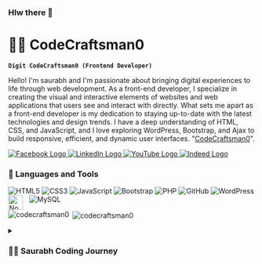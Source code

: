 ### Hlw there 👋

<!--
**CodeCraftsman0/CodeCraftsman0** is a ✨ _special_ ✨ repository because its `README.md` (this file) appears on your GitHub profile.

Here are some ideas to get you started:

- 🔭 I’m currently working on ...
- 🌱 I’m currently learning ...
- 👯 I’m looking to collaborate on ...
- 🤔 I’m looking for help with ...
- 💬 Ask me about ...
- 📫 How to reach me: ...
- 😄 Pronouns: ...
- ⚡ Fun fact: ...
-->

# 🏄‍♂️ CodeCraftsman0
 
**`Digit CodeCraftsman0 (Frontend Developer)`**

Hello! I'm saurabh and I'm passionate about bringing digital experiences to life through web development. As a front-end developer, I specialize in creating the visual and interactive elements of websites and web applications that users see and interact with directly. What sets me apart as a front-end developer is my dedication to staying up-to-date with the latest technologies and design trends. I have a deep understanding of HTML, CSS, and JavaScript, and I love exploring WordPress, Bootstrap, and Ajax to build responsive, efficient, and dynamic user interfaces. "[CodeCraftsman0][youtube]".
















<a href="https://www.facebook.com/saurabhsantraiamok/">
  <img src="https://img.shields.io/badge/Facebook-%231877F2.svg?style=for-the-badge&logo=Facebook&logoColor=white" alt="Facebook Logo">
</a>
<a href="https://www.linkedin.com/in/saurabh-santra-4b2b0a164/">
  <img src="https://img.shields.io/badge/linkedin-%230077B5.svg?style=for-the-badge&logo=linkedin&logoColor=white" alt="LinkedIn Logo">
</a>
<a href="https://www.youtube.com/c/Artonad">
  <img src="https://img.shields.io/badge/YouTube-%23FF0000.svg?style=for-the-badge&logo=YouTube&logoColor=white" alt="YouTube Logo">
</a>
<a href="https://profile.indeed.com/?hl=en_IN&co=IN&from=gnav-homepage&_ga=2.255864898.899499604.1694632849-708376156.1694138823">
  <img src="https://img.shields.io/badge/indeed-003A9B?style=for-the-badge&logo=indeed&logoColor=white" alt="Indeed Logo">
</a>

### 🧰 Languages and Tools


![HTML5](https://img.shields.io/badge/html5-%23E34F26.svg?style=for-the-badge&logo=html5&logoColor=white)
![CSS3](https://img.shields.io/badge/css3-%231572B6.svg?style=for-the-badge&logo=css3&logoColor=white)
![JavaScript](https://img.shields.io/badge/javascript-%23323330.svg?style=for-the-badge&logo=javascript&logoColor=%23F7DF1E)
![Bootstrap](https://img.shields.io/badge/bootstrap-%238511FA.svg?style=for-the-badge&logo=bootstrap&logoColor=white)
![PHP](https://img.shields.io/badge/php-%23777BB4.svg?style=for-the-badge&logo=php&logoColor=white)
![GitHub](https://img.shields.io/badge/github-%23121011.svg?style=for-the-badge&logo=github&logoColor=white)
![WordPress](https://img.shields.io/badge/WordPress-%23117AC9.svg?style=for-the-badge&logo=WordPress&logoColor=white)
![MySQL](https://img.shields.io/badge/mysql-%2300f.svg?style=for-the-badge&logo=mysql&logoColor=white)
<img align="left" alt="NodeJS" width="30px" style="padding-right:10px;" src="https://cdn.jsdelivr.net/gh/devicons/devicon/icons/nodejs/nodejs-original.svg" />
<br />


<p><img align="left" src="https://github-readme-stats.vercel.app/api/top-langs?username=codecraftsman0&show_icons=true&locale=en&layout=compact" alt="codecraftsman0" /></p>

<p>&nbsp;<img align="center" src="https://github-readme-stats.vercel.app/api?username=codecraftsman0&show_icons=true&locale=en" alt="codecraftsman0" /></p>



<details>
 <summary><h3>👨‍💻 Saurabh Coding Journey</h3></summary>
    HI ALL, I COMPLETED A DIPLOMA FROM SILIGURI GOVERNMENT POLYTECHNIC COLLEGE AND LATER I COMPLETED MY BACHELOR'S DEGREE FROM CAMELLIA SCHOOL OF ENGINEERING AND TECHNOLOGY COLLEGE AFTER THAT, I STARTED MY JOURNEY IN WEB DEVELOPMENT AND I WANT TO TAKE CARE OF IT. I SPECIALIZE IN FRONT-END DEVELOPMENT AND AM EXPERIENCED WITH ALL STAGES OF THE DEVELOPMENT CYCLE FOR DYNAMIC WEB PROJECTS. WELL-VERSED IN NUMEROUS PROGRAMMING LANGUAGES INCLUDING CSS, HTML, JAVASCRIPT, BOOTSTRAP, PHP, MYSQL, JQUERY, AJAX, NODE JS, AND WORDPRESS AND I'M LOOKING FOR A JOB AND READY TO FACE NEW CHALLENGES.

[YouTube]: https://www.youtube.com/@Artonad

<h3 align="left">Support:</h3>
<p><a href="https://www.buymeacoffee.com/CodeCraftsman0"> <img align="left" src="https://cdn.buymeacoffee.com/buttons/v2/default-yellow.png" height="50" width="210" alt="CodeCraftsman0" /></a><a href="https://ko-fi.com/CodeCraftsman0"> <img align="left" src="https://cdn.ko-fi.com/cdn/kofi3.png?v=3" height="50" width="210" alt="CodeCraftsman0" /></a></p><br><br>



